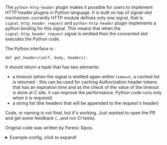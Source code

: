 
The `python-http-header` plugin makes it possible for users to implement HTTP header plugins in Python language. It is built on top of signal-slot mechanism: currently HTTP module defines only one signal, that is `signal_http_header_request` and `python-http-header` plugin implements a python binding for this signal. This means that when the `signal_http_header_request` signal is emitted then the connected slot executes the Python code.

The Python interface is :
```
def get_headers(self, body, headers):
```

It should return a tuple that has two elements:
 * a timeout (when the signal is emitted again within `timeout`,  a cached list is returned - this can be used for caching Authorization header tokens that has an expiration time and as the check of the value of the timeout is done at C site, it can improve the performance: Python code runs only when it is required) 
 * a string list (the headers that will be appended to the request's header)

Code, or naming is not final, but it's working. Just wanted to open the PR and get some feedback (...and run CI tests).

Original code was written by Ferenc Sipos.

<details>
  <summary>Example config, click to expand!</summary>

```

@version: 3.25

python {
from syslogng import Logger

logger = Logger()

class TestCounter():
    def __init__(self, options):
        self.header = options["header"]
        self.counter = int(options["counter"])
        self.timeout = 0
        logger.debug(f"TestCounter class instantiated; options={options}")

    def get_headers(self, body, headers):
        logger.debug(f"get_headers() called, received body={body}, headers={headers}")
       
        response = (self.timeout, [f"{self.header}: {self.counter}"])
        self.counter += 1
        return response

    def __del__(self):
        logger.debug("Deleting TestCounter class instance")
};

source s_network {
  network(port(5555));
};

destination d_http {
    http(
        python_http_header(
            class("TestCounter")
            options("header", "X-Test-Python-Counter")
            options("counter", 11)
        )
        url("http://127.0.0.1:8888")
    );
};

log {
    source(s_network);
    destination(d_http);
    flags(flow-control);
};
```
</details>



